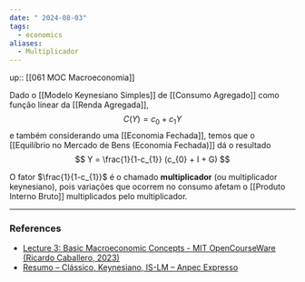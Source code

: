 ```yaml
---
date: " 2024-08-03"
tags:
  - economics
aliases:
  - Multiplicador
---
```


up:: [[061 MOC Macroeconomia]]

Dado o [[Modelo Keynesiano Simples]] de [[Consumo Agregado]] como função linear da [[Renda Agregada]],
$$
C(Y) = c_{0} + c_{1} Y
$$
e também considerando uma [[Economia Fechada]], temos que o [[Equilíbrio no Mercado de Bens (Economia Fechada)]] dá o resultado
$$
Y = \frac{1}{1-c_{1}} (c_{0} + I + G)
$$

O fator $\frac{1}{1-c_{1}}$ é o chamado **multiplicador** (ou multiplicador keynesiano), pois variações que ocorrem no consumo afetam o [[Produto Interno Bruto]] multiplicados pelo multiplicador.

---
### References
- [Lecture 3: Basic Macroeconomic Concepts - MIT OpenCourseWare (Ricardo Caballero, 2023)](https://www.youtube.com/watch?v=fxrwTj2i_S4&list=PLUl4u3cNGP62EXoZ4B3_Ob7lRRwpGQxkb&index=3)
- [Resumo – Clássico, Keynesiano, IS-LM – Anpec Expresso](https://anpecexpresso.com/2018/10/31/resumo-classico-keynesiano-is-lm/)